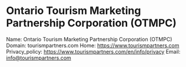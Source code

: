 
# Ontario Tourism Marketing Partnership Corporation (OTMPC)

Name: Ontario Tourism Marketing Partnership Corporation (OTMPC)
Domain: tourismpartners.com
Home: https://www.tourismpartners.com
Privacy_policy: https://www.tourismpartners.com/en/info/privacy
Email: info@tourismpartners.com
